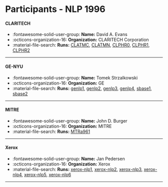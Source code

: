 # Participants - NLP 1996 

#### CLARITECH
 - :fontawesome-solid-user-group: **Name:** David A. Evans
 - :octicons-organization-16: **Organization:** CLARITECH Corporation
 - :material-file-search: **Runs:** [CLATMC](./runs.md#clatmc), [CLATMN](./runs.md#clatmn), [CLPHR0](./runs.md#clphr0), [CLPHR1](./runs.md#clphr1), [CLPHR2](./runs.md#clphr2)

---
#### GE-NYU
 - :fontawesome-solid-user-group: **Name:** Tomek Strzalkowski
 - :octicons-organization-16: **Organization:** GE
 - :material-file-search: **Runs:** [genlp1](./runs.md#genlp1), [genlp2](./runs.md#genlp2), [genlp3](./runs.md#genlp3), [genlp4](./runs.md#genlp4), [sbase1](./runs.md#sbase1), [sbase2](./runs.md#sbase2)

---
#### MITRE
 - :fontawesome-solid-user-group: **Name:** John D. Burger
 - :octicons-organization-16: **Organization:** MITRE
 - :material-file-search: **Runs:** [MTRa961](./runs.md#mtra961)

---
#### Xerox
 - :fontawesome-solid-user-group: **Name:** Jan Pedersen
 - :octicons-organization-16: **Organization:** Xerox
 - :material-file-search: **Runs:** [xerox-nlp1](./runs.md#xerox-nlp1), [xerox-nlp2](./runs.md#xerox-nlp2), [xerox-nlp3](./runs.md#xerox-nlp3), [xerox-nlp4](./runs.md#xerox-nlp4), [xerox-nlp5](./runs.md#xerox-nlp5), [xerox-nlp6](./runs.md#xerox-nlp6)

---
